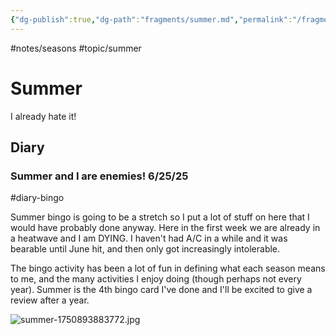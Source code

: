 ```yaml
---
{"dg-publish":true,"dg-path":"fragments/summer.md","permalink":"/fragments/summer/","created":"2025-06-25T19:23:47.985-04:00","updated":"2025-06-26T10:00:53.099-04:00"}
---
```


#notes/seasons #topic/summer 
# Summer
I already hate it!

## Diary

### Summer and I are enemies! 6/25/25
#diary-bingo 

Summer bingo is going to be a stretch so I put a lot of stuff on here that I would have probably done anyway. Here in the first week we are already in a heatwave and I am DYING. I haven't had A/C in a while and it was bearable until June hit, and then only got increasingly intolerable.

The bingo activity has been a lot of fun in defining what each season means to me, and the many activities I enjoy doing (though perhaps not every year). Summer is the 4th bingo card I've done and I'll be excited to give a review after a year.

![summer-1750893883772.jpg](/img/user/digital%20garden/fragments/attachments/summer-1750893883772.jpg)
